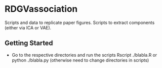 # RDGVassociation
Scripts and data to replicate paper figures.
Scripts to extract components (either via ICA or VAE).

## Getting Started
* Go to the respective directories and run the scripts Rscript ./blabla.R or python ./blabla.py (otherwise need to change directories in scripts)
